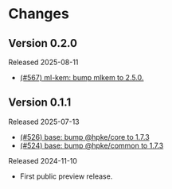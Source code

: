 # Changes

## Version 0.2.0

Released 2025-08-11

- [(#567) ml-kem: bump mlkem to 2.5.0.](https://github.com/dajiaji/hpke-js/pull/567)

## Version 0.1.1

Released 2025-07-13

- [(#526) base: bump @hpke/core to 1.7.3](https://github.com/dajiaji/hpke-js/pull/526)
- [(#524) base: bump @hpke/common to 1.7.3](https://github.com/dajiaji/hpke-js/pull/524)

Released 2024-11-10

- First public preview release.
